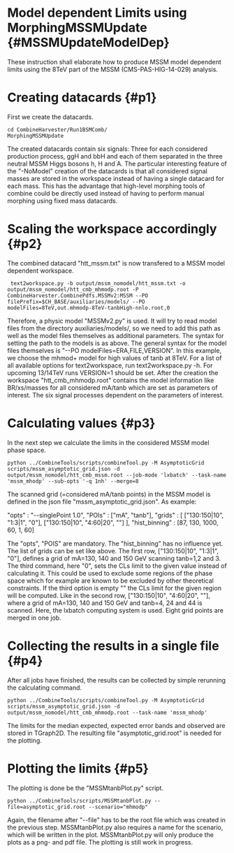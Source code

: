 Model dependent Limits using MorphingMSSMUpdate {#MSSMUpdateModelDep}
=================================================================

These instruction shall elaborate how to produce MSSM model dependent limits using the 8TeV part of the MSSM (CMS-PAS-HIG-14-029) analysis.


Creating datacards {#p1}
========================

First we create the datacards.

    cd CombineHarvester/Run1BSMComb/
    MorphingMSSMUpdate

The created datacards contain six signals: Three for each considered production process, ggH and bbH and each of them separated in the three neutral MSSM Higgs bosons h, H and A. The particular interesting feature of the "-NoModel" creation of the datacards is that all considered signal masses are stored in the workspace instead of having a single datacard for each mass. This has the advantage that high-level morphing tools of combine could be directly used instead of having to perform manual morphing using fixed mass datacards.


Scaling the workspace accordingly {#p2}
=======================================

The combined datacard "htt_mssm.txt" is now transfered to a MSSM model dependent workspace.

     text2workspace.py -b output/mssm_nomodel/htt_mssm.txt -o output/mssm_nomodel/htt_cmb_mhmodp.root -P CombineHarvester.CombinePdfs.MSSMv2:MSSM --PO filePrefix=$CH_BASE/auxiliaries/models/ --PO modelFiles=8TeV,out.mhmodp-8TeV-tanbHigh-nnlo.root,0

Therefore, a physic model "MSSMv2.py" is used. It will try to read model files from the directory auxiliaries/models/, so we need to add this path as well as the model files themselves as additional parameters. The syntax for setting the path to the models is as above. The general syntax for the model files themselves is "--PO modelFiles=ERA,FILE,VERSION". In this example, we choose the mhmod+ model for high values of tanb at 8TeV. For a list of all available options for text2workspace, run text2workspace.py -h. For upcoming 13/14TeV runs VERSION=1 should be set.
After the creation the workspace "htt_cmb_mhmodp.root" contains the model information like BR/xs/masses for all considered mA/tanb which are set as parameters of interest. The six signal processes dependent on the parameters of interest.


Calculating values {#p3}
========================

In the next step we calculate the limits in the considered MSSM model phase space.

    python ../CombineTools/scripts/combineTool.py -M AsymptoticGrid scripts/mssm_asymptotic_grid.json -d output/mssm_nomodel/htt_cmb_mssm.root --job-mode 'lxbatch' --task-name 'mssm_mhodp' --sub-opts '-q 1nh' --merge=8

The scanned grid (=considered mA/tanb points) in the MSSM model is defined in the json file "mssm_asymptotic_grid.json". As example:

   "opts" : "--singlePoint 1.0",
   "POIs" : ["mA", "tanb"],
   "grids" : [
     ["130:150|10", "1:3|1", "0"],
     ["130:150|10", "4:60|20", ""]
   ],
   "hist_binning" : [87, 130, 1000, 60, 1, 60]

The "opts", "POIS" are mandatory. The "hist_binning" has no influence yet. The list of grids can be set like above. The first row, ["130:150|10", "1:3|1", "0"], defines a grid of mA=130, 140 and 150 GeV scanning tanb=1,2 and 3. The third command, here "0", sets the CLs limit to the given value instead of calculating it. This could be used to exclude some regions of the phase space which for example are known to be excluded by other theoretical constraints. If the third option is empty "" the CLs limit for the given region will be computed. Like in the second row, ["130:150|10", "4:60|20", ""], where a grid of mA=130, 140 and 150 GeV and tanb=4, 24 and 44 is scanned.
Here, the lxbatch computing system is used. Eight grid points are merged in one job.


Collecting the results in a single file {#p4}
=============================================

After all jobs have finished, the results can be collected by simple rerunning the calculating command.

    python ../CombineTools/scripts/combineTool.py -M AsymptoticGrid scripts/mssm_asymptotic_grid.json -d output/mssm_nomodel/htt_cmb_mhmodp.root --task-name 'mssm_mhodp'

The limits for the median expected, expected error bands and observed are stored in TGraph2D. The resulting file "asymptotic_grid.root" is needed for the plotting.


Plotting the limits {#p5}
=========================

The plotting is done be the "MSSMtanbPlot.py" script.

    python ../CombineTools/scripts/MSSMtanbPlot.py --file=asymptotic_grid.root --scenario="mhmodp"

Again, the filename after "--file" has to be the root file which was created in the previous step. MSSMtanbPlot.py also requires a name for the scenario, which will be written in the plot. MSSMtanbPlot.py will only produce the plots as a png- and pdf file. The plotting is still work in progress.
